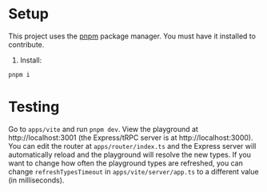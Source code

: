 # Setup

This project uses the [pnpm](https://pnpm.io/) package manager. You must have it installed to contribute.

1. Install:

```sh
pnpm i
```

# Testing

Go to `apps/vite` and run `pnpm dev`. View the playground at http://localhost:3001 (the Express/tRPC server is at http://localhost:3000). You can edit the router at `apps/router/index.ts` and the Express server will automatically reload and the playground will resolve the new types. If you want to change how often the playground types are refreshed, you can change `refreshTypesTimeout` in `apps/vite/server/app.ts` to a different value (in milliseconds).
